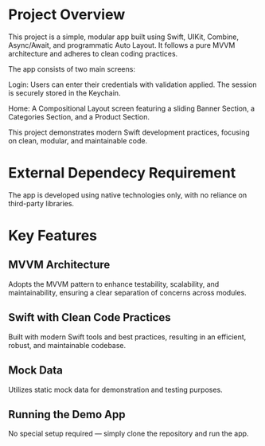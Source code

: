 # Project Overview
This project is a simple, modular app built using Swift, UIKit, Combine, Async/Await, and programmatic Auto Layout. It follows a pure MVVM architecture and adheres to clean coding practices.

The app consists of two main screens:

Login:
Users can enter their credentials with validation applied. The session is securely stored in the Keychain.

Home:
A Compositional Layout screen featuring a sliding Banner Section, a Categories Section, and a Product Section.

This project demonstrates modern Swift development practices, focusing on clean, modular, and maintainable code.

# External Dependecy Requirement
The app is developed using native technologies only, with no reliance on third-party libraries.

# Key Features
## MVVM Architecture
Adopts the MVVM pattern to enhance testability, scalability, and maintainability, ensuring a clear separation of concerns across modules.

## Swift with Clean Code Practices
Built with modern Swift tools and best practices, resulting in an efficient, robust, and maintainable codebase.

## Mock Data
Utilizes static mock data for demonstration and testing purposes.

## Running the Demo App
No special setup required — simply clone the repository and run the app.


